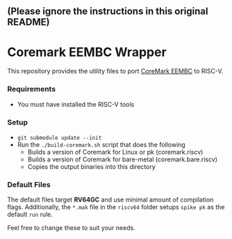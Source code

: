 ## (Please ignore the instructions in this original README)

Coremark EEMBC Wrapper
======================

This repository provides the utility files to port [CoreMark EEMBC](https://www.eembc.org/coremark/) to RISC-V.

### Requirements

  - You must have installed the RISC-V tools

### Setup

  - `git submodule update --init`
  - Run the `./build-coremark.sh` script that does the following
    - Builds a version of Coremark for Linux or pk (coremark.riscv)
    - Builds a version of Coremark for bare-metal (coremark.bare.riscv)
    - Copies the output binaries into this directory

### Default Files

The default files target **RV64GC** and use minimal amount of compilation flags. Additionally, the `*.mak` file in the `riscv64`
folder setups `spike pk` as the default `run` rule.

Feel free to change these to suit your needs.
